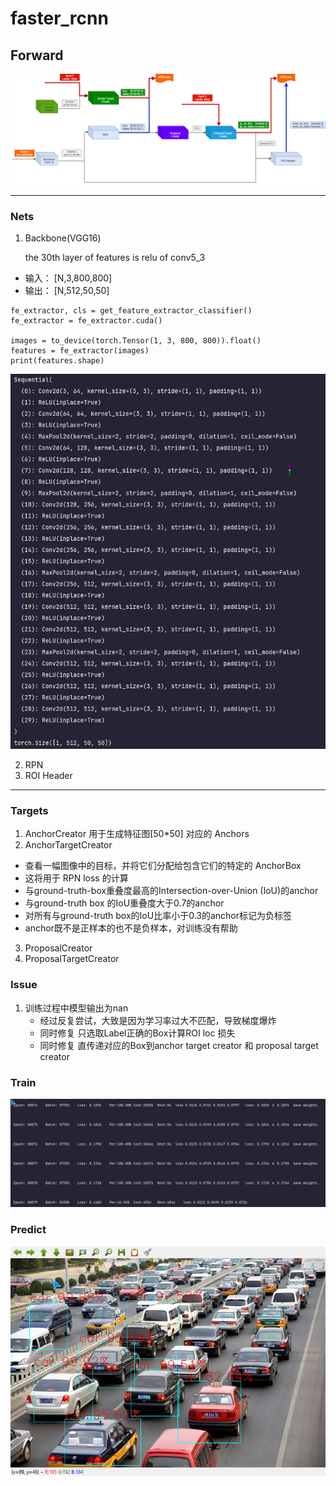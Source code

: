 # faster_rcnn

## Forward

![](documents/FasterRCNN-forward.png)

---

### Nets

1. Backbone(VGG16)

    the 30th layer of features is relu of conv5_3
- 输入： [N,3,800,800]
- 输出： [N,512,50,50]

```
fe_extractor, cls = get_feature_extractor_classifier()
fe_extractor = fe_extractor.cuda()

images = to_device(torch.Tensor(1, 3, 800, 800)).float()
features = fe_extractor(images)
print(features.shape)
```
![](documents/bakenone_run.png)

2. RPN
3. ROI Header

---
### Targets
1. AnchorCreator 
   用于生成特征图[50*50] 对应的 Anchors
2. AnchorTargetCreator
- 查看一幅图像中的目标，并将它们分配给包含它们的特定的 AnchorBox
- 这将用于 RPN loss 的计算
- 与ground-truth-box重叠度最高的Intersection-over-Union (IoU)的anchor
- 与ground-truth box 的IoU重叠度大于0.7的anchor
- 对所有与ground-truth box的IoU比率小于0.3的anchor标记为负标签
- anchor既不是正样本的也不是负样本，对训练没有帮助

3. ProposalCreator
4. ProposalTargetCreator

### Issue
1. 训练过程中模型输出为nan
   - 经过反复尝试，大致是因为学习率过大不匹配，导致梯度爆炸
   - 同时修复   只选取Label正确的Box计算ROI loc 损失
   - 同时修复   直传递对应的Box到anchor target creator 和 proposal target creator

### Train
![img.png](documents/train_log.png)

### Predict
![img.png](documents/predict.png)